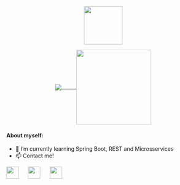 <p align="center"><a href="#">
<img src="https://media1.tenor.com/images/2eada1bbeb4ed4182079cf00070324a2/tenor.gif" height="100"></a>
</p>
  
<p align="center" ><a href="#">
  <img align="center" src="https://github-readme-stats.vercel.app/api?username=mxllo&show_icons=true&theme=radical">
  ⠀⠀⠀
  <img align="center" height="195" src="https://github-readme-stats.vercel.app/api/top-langs/?username=mxllo&layout=compact)](https://github.com/anuraghazra/github-readme-stats&theme=radical"></a>
</p>

  
#### About myself:

- 🌱 I’m currently learning Spring Boot, REST and Microsservices
- 📫 Contact me!
<p>
<a href="https://www.linkedin.com/in/lucasmello97/">
  <img src="https://assets.stickpng.com/images/580b57fcd9996e24bc43c528.png"  height="32"></a>⠀⠀
<a href="https://www.instagram.com/m.xllo/">
  <img src="https://assets.stickpng.com/images/580b57fcd9996e24bc43c521.png" width="32" height="32"></a>⠀⠀
<a href="mailto:lucasmellog@gmail.com">
  <img src="https://www.freepnglogos.com/uploads/logo-gmail-png/logo-gmail-png-gmail-logo-icons-2.png" width="32" height="32"></a>
  
  
  
</p>
